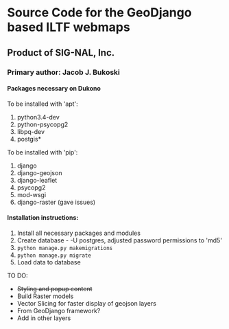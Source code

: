 # Source Code for the GeoDjango based ILTF webmaps
## Product of SIG-NAL, Inc.
### Primary author: Jacob J. Bukoski

#### Packages necessary on Dukono

To be installed with 'apt':

  1. python3.4-dev
  2. python-psycopg2
  3. libpq-dev
  4. postgis&ast;

To be installed with 'pip':

  1. django
  2. django-geojson
  3. django-leaflet
  4. psycopg2
  5. mod-wsgi
  6. django-raster (gave issues)

#### Installation instructions:

  1. Install all necessary packages and modules
  2. Create database
    - -U postgres, adjusted password permissions to 'md5'
  3. `python manage.py makemigrations`
  4. `python manage.py migrate`
  5. Load data to database

TO DO:

  - ~~Styling and popup content~~
  - Build Raster models
  - Vector Slicing for faster display of geojson layers
   - From GeoDjango framework?
  - Add in other layers

